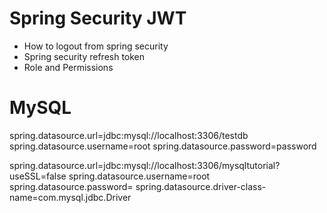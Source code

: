 # Spring Security JWT

- How to logout from spring security
- Spring security refresh token
- Role and Permissions

# MySQL

spring.datasource.url=jdbc:mysql://localhost:3306/testdb
spring.datasource.username=root
spring.datasource.password=password

spring.datasource.url=jdbc:mysql://localhost:3306/mysqltutorial?useSSL=false
spring.datasource.username=root
spring.datasource.password=
spring.datasource.driver-class-name=com.mysql.jdbc.Driver